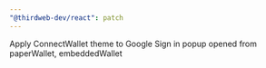 ```yaml
---
"@thirdweb-dev/react": patch
---
```


Apply ConnectWallet theme to Google Sign in popup opened from paperWallet, embeddedWallet

